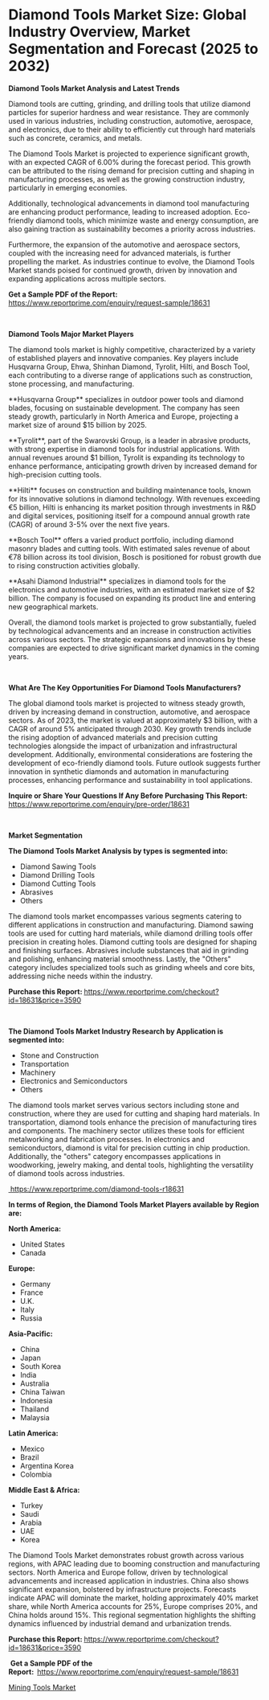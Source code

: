<p><h1>Diamond Tools Market Size: Global Industry Overview, Market Segmentation and Forecast (2025 to 2032)</h1></p><p><strong>Diamond Tools Market Analysis and Latest Trends</strong></p>
<p><p>Diamond tools are cutting, grinding, and drilling tools that utilize diamond particles for superior hardness and wear resistance. They are commonly used in various industries, including construction, automotive, aerospace, and electronics, due to their ability to efficiently cut through hard materials such as concrete, ceramics, and metals. </p><p>The Diamond Tools Market is projected to experience significant growth, with an expected CAGR of 6.00% during the forecast period. This growth can be attributed to the rising demand for precision cutting and shaping in manufacturing processes, as well as the growing construction industry, particularly in emerging economies. </p><p>Additionally, technological advancements in diamond tool manufacturing are enhancing product performance, leading to increased adoption. Eco-friendly diamond tools, which minimize waste and energy consumption, are also gaining traction as sustainability becomes a priority across industries. </p><p>Furthermore, the expansion of the automotive and aerospace sectors, coupled with the increasing need for advanced materials, is further propelling the market. As industries continue to evolve, the Diamond Tools Market stands poised for continued growth, driven by innovation and expanding applications across multiple sectors.</p></p>
<p><strong>Get a Sample PDF of the Report:&nbsp;</strong> <a href="https://www.reportprime.com/enquiry/request-sample/18631?utm_campaign=3524&utm_medium=2&utm_source=Github&utm_content=ia&utm_term=19032025&utm_id=diamond-tools">https://www.reportprime.com/enquiry/request-sample/18631</a></p>
<p>&nbsp;</p>
<p><strong>Diamond Tools Major Market Players</strong></p>
<p><p>The diamond tools market is highly competitive, characterized by a variety of established players and innovative companies. Key players include Husqvarna Group, Ehwa, Shinhan Diamond, Tyrolit, Hilti, and Bosch Tool, each contributing to a diverse range of applications such as construction, stone processing, and manufacturing.</p><p>**Husqvarna Group** specializes in outdoor power tools and diamond blades, focusing on sustainable development. The company has seen steady growth, particularly in North America and Europe, projecting a market size of around $15 billion by 2025.</p><p>**Tyrolit**, part of the Swarovski Group, is a leader in abrasive products, with strong expertise in diamond tools for industrial applications. With annual revenues around $1 billion, Tyrolit is expanding its technology to enhance performance, anticipating growth driven by increased demand for high-precision cutting tools.</p><p>**Hilti** focuses on construction and building maintenance tools, known for its innovative solutions in diamond technology. With revenues exceeding €5 billion, Hilti is enhancing its market position through investments in R&D and digital services, positioning itself for a compound annual growth rate (CAGR) of around 3-5% over the next five years.</p><p>**Bosch Tool** offers a varied product portfolio, including diamond masonry blades and cutting tools. With estimated sales revenue of about €78 billion across its tool division, Bosch is positioned for robust growth due to rising construction activities globally.</p><p>**Asahi Diamond Industrial** specializes in diamond tools for the electronics and automotive industries, with an estimated market size of $2 billion. The company is focused on expanding its product line and entering new geographical markets.</p><p>Overall, the diamond tools market is projected to grow substantially, fueled by technological advancements and an increase in construction activities across various sectors. The strategic expansions and innovations by these companies are expected to drive significant market dynamics in the coming years.</p></p>
<p>&nbsp;</p>
<p><strong>What Are The Key Opportunities For Diamond Tools Manufacturers?</strong></p>
<p><p>The global diamond tools market is projected to witness steady growth, driven by increasing demand in construction, automotive, and aerospace sectors. As of 2023, the market is valued at approximately $3 billion, with a CAGR of around 5% anticipated through 2030. Key growth trends include the rising adoption of advanced materials and precision cutting technologies alongside the impact of urbanization and infrastructural development. Additionally, environmental considerations are fostering the development of eco-friendly diamond tools. Future outlook suggests further innovation in synthetic diamonds and automation in manufacturing processes, enhancing performance and sustainability in tool applications.</p></p>
<p><strong>Inquire or Share Your Questions If Any Before Purchasing This Report:</strong> <a href="https://www.reportprime.com/enquiry/pre-order/18631?utm_campaign=3524&utm_medium=2&utm_source=Github&utm_content=ia&utm_term=19032025&utm_id=diamond-tools">https://www.reportprime.com/enquiry/pre-order/18631</a></p>
<p>&nbsp;</p>
<p><strong>Market Segmentation</strong></p>
<p><strong>The Diamond Tools Market Analysis by types is segmented into:</strong></p>
<p><ul><li>Diamond Sawing Tools</li><li>Diamond Drilling Tools</li><li>Diamond Cutting Tools</li><li>Abrasives</li><li>Others</li></ul></p>
<p><p>The diamond tools market encompasses various segments catering to different applications in construction and manufacturing. Diamond sawing tools are used for cutting hard materials, while diamond drilling tools offer precision in creating holes. Diamond cutting tools are designed for shaping and finishing surfaces. Abrasives include substances that aid in grinding and polishing, enhancing material smoothness. Lastly, the "Others" category includes specialized tools such as grinding wheels and core bits, addressing niche needs within the industry.</p></p>
<p><strong>Purchase this Report:&nbsp;</strong><a href="https://www.reportprime.com/checkout?id=18631&price=3590&utm_campaign=3524&utm_medium=2&utm_source=Github&utm_content=ia&utm_term=19032025&utm_id=diamond-tools">https://www.reportprime.com/checkout?id=18631&price=3590</a></p>
<p>&nbsp;</p>
<p><strong>The Diamond Tools Market Industry Research by Application is segmented into:</strong></p>
<p><ul><li>Stone and Construction</li><li>Transportation</li><li>Machinery</li><li>Electronics and Semiconductors</li><li>Others</li></ul></p>
<p><p>The diamond tools market serves various sectors including stone and construction, where they are used for cutting and shaping hard materials. In transportation, diamond tools enhance the precision of manufacturing tires and components. The machinery sector utilizes these tools for efficient metalworking and fabrication processes. In electronics and semiconductors, diamond is vital for precision cutting in chip production. Additionally, the "others" category encompasses applications in woodworking, jewelry making, and dental tools, highlighting the versatility of diamond tools across industries.</p></p>
<p><a href="https://www.reportprime.com/diamond-tools-r18631?utm_campaign=3524&utm_medium=2&utm_source=Github&utm_content=ia&utm_term=19032025&utm_id=diamond-tools">&nbsp;https://www.reportprime.com/diamond-tools-r18631</a></p>
<p><strong>In terms of Region, the Diamond Tools Market Players available by Region are:</strong></p>
<p>
    <p> <strong> North America: </strong>
        <ul>
            <li>United States</li>
            <li>Canada</li>
        </ul>
        </p> 
    <p> <strong> Europe: </strong>
        <ul>
            <li>Germany</li>
            <li>France</li>
            <li>U.K.</li>
            <li>Italy</li>
            <li>Russia</li>
        </ul>
        </p> 
    <p> <strong> Asia-Pacific: </strong>
        <ul>
            <li>China</li>
            <li>Japan</li>
            <li>South Korea</li>
            <li>India</li>
            <li>Australia</li>
            <li>China Taiwan</li>
            <li>Indonesia</li>
            <li>Thailand</li>
            <li>Malaysia</li>
        </ul>
        </p> 
    <p> <strong> Latin America: </strong>
        <ul>
            <li>Mexico</li>
            <li>Brazil</li>
            <li>Argentina Korea</li>
            <li>Colombia</li>
        </ul>
        </p> 
    <p> <strong> Middle East & Africa: </strong>
        <ul>
            <li>Turkey</li>
            <li>Saudi</li>
            <li>Arabia</li>
            <li>UAE</li>
            <li>Korea</li>
        </ul>
    </p>
    </p>
<p><p>The Diamond Tools Market demonstrates robust growth across various regions, with APAC leading due to booming construction and manufacturing sectors. North America and Europe follow, driven by technological advancements and increased application in industries. China also shows significant expansion, bolstered by infrastructure projects. Forecasts indicate APAC will dominate the market, holding approximately 40% market share, while North America accounts for 25%, Europe comprises 20%, and China holds around 15%. This regional segmentation highlights the shifting dynamics influenced by industrial demand and urbanization trends.</p></p>
<p><strong>Purchase this Report: </strong><a href="https://www.reportprime.com/checkout?id=18631&price=3590&utm_campaign=3524&utm_medium=2&utm_source=Github&utm_content=ia&utm_term=19032025&utm_id=diamond-tools">https://www.reportprime.com/checkout?id=18631&price=3590</a></p>
<p>&nbsp;<strong>Get a Sample PDF of the Report:&nbsp;&nbsp;</strong><a href="https://www.reportprime.com/enquiry/request-sample/18631?utm_campaign=3524&utm_medium=2&utm_source=Github&utm_content=ia&utm_term=19032025&utm_id=diamond-tools">https://www.reportprime.com/enquiry/request-sample/18631</a></p>
<p><strong></strong></p>
<p><p><a href="https://github.com/alawnhvicay/Market-Research-Report-List-1/blob/main/mining-tools-market.md?utm_campaign=3524&utm_medium=2&utm_source=Github&utm_content=ia&utm_term=19032025&utm_id=diamond-tools">Mining Tools Market</a></p></p>